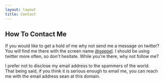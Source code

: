```yaml
---
layout: layout
title: Contact
---
```


## How To Contact Me ##
If you would like to get a hold of me why not send me a message on twitter? You will find me there with the screen name [@seepel](https://twitter.com/seepel). I should be using twitter more often, so don't hesitate. While you're there, why not follow me?

I prefer not to disclose my email address to the spammers of the world. That being said, if you think it is serious enough to email me, you can reach me with the email address sean at this domain. 
